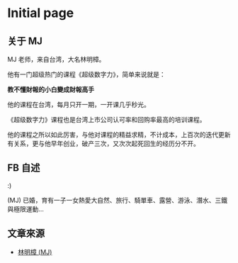 # Initial page


## 关于 MJ

MJ 老师，来自台湾，大名林明樟。

他有一门超级热门的课程《超级数字力》，简单来说就是：

**教不懂財報的小白變成財報高手**

他的课程在台湾，每月只开一期，一开课几乎秒光。

《超级数字力》课程也是台湾上市公司认可率和回购率最高的培训课程。

他的课程之所以如此厉害，与他对课程的精益求精，不计成本，上百次的迭代更新有关系，更与他早年创业，破产三次，又次次起死回生的经历分不开。


## FB 自述

:)

(MJ) 已婚，育有一子一女熱愛大自然、旅行、騎單車、露營、游泳、潛水、三鐵與極限運動...

## 文章來源

* [林明樟 (MJ)](https://www.facebook.com/MJ1095)
